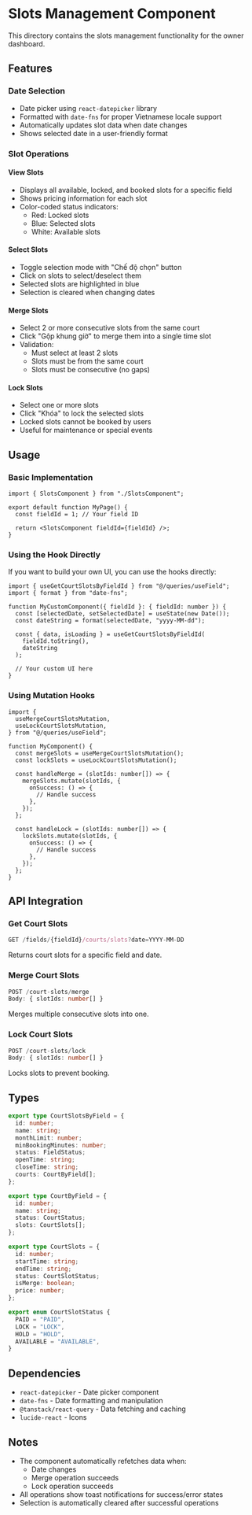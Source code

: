 # Slots Management Component

This directory contains the slots management functionality for the owner dashboard.

## Features

### Date Selection
- Date picker using `react-datepicker` library
- Formatted with `date-fns` for proper Vietnamese locale support
- Automatically updates slot data when date changes
- Shows selected date in a user-friendly format

### Slot Operations

#### View Slots
- Displays all available, locked, and booked slots for a specific field
- Shows pricing information for each slot
- Color-coded status indicators:
  - Red: Locked slots
  - Blue: Selected slots
  - White: Available slots

#### Select Slots
- Toggle selection mode with "Chế độ chọn" button
- Click on slots to select/deselect them
- Selected slots are highlighted in blue
- Selection is cleared when changing dates

#### Merge Slots
- Select 2 or more consecutive slots from the same court
- Click "Gộp khung giờ" to merge them into a single time slot
- Validation:
  - Must select at least 2 slots
  - Slots must be from the same court
  - Slots must be consecutive (no gaps)

#### Lock Slots
- Select one or more slots
- Click "Khóa" to lock the selected slots
- Locked slots cannot be booked by users
- Useful for maintenance or special events

## Usage

### Basic Implementation

```tsx
import { SlotsComponent } from "./SlotsComponent";

export default function MyPage() {
  const fieldId = 1; // Your field ID

  return <SlotsComponent fieldId={fieldId} />;
}
```

### Using the Hook Directly

If you want to build your own UI, you can use the hooks directly:

```tsx
import { useGetCourtSlotsByFieldId } from "@/queries/useField";
import { format } from "date-fns";

function MyCustomComponent({ fieldId }: { fieldId: number }) {
  const [selectedDate, setSelectedDate] = useState(new Date());
  const dateString = format(selectedDate, "yyyy-MM-dd");

  const { data, isLoading } = useGetCourtSlotsByFieldId(
    fieldId.toString(),
    dateString
  );

  // Your custom UI here
}
```

### Using Mutation Hooks

```tsx
import {
  useMergeCourtSlotsMutation,
  useLockCourtSlotsMutation,
} from "@/queries/useField";

function MyComponent() {
  const mergeSlots = useMergeCourtSlotsMutation();
  const lockSlots = useLockCourtSlotsMutation();

  const handleMerge = (slotIds: number[]) => {
    mergeSlots.mutate(slotIds, {
      onSuccess: () => {
        // Handle success
      },
    });
  };

  const handleLock = (slotIds: number[]) => {
    lockSlots.mutate(slotIds, {
      onSuccess: () => {
        // Handle success
      },
    });
  };
}
```

## API Integration

### Get Court Slots
```typescript
GET /fields/{fieldId}/courts/slots?date=YYYY-MM-DD
```

Returns court slots for a specific field and date.

### Merge Court Slots
```typescript
POST /court-slots/merge
Body: { slotIds: number[] }
```

Merges multiple consecutive slots into one.

### Lock Court Slots
```typescript
POST /court-slots/lock
Body: { slotIds: number[] }
```

Locks slots to prevent booking.

## Types

```typescript
export type CourtSlotsByField = {
  id: number;
  name: string;
  monthLimit: number;
  minBookingMinutes: number;
  status: FieldStatus;
  openTime: string;
  closeTime: string;
  courts: CourtByField[];
};

export type CourtByField = {
  id: number;
  name: string;
  status: CourtStatus;
  slots: CourtSlots[];
};

export type CourtSlots = {
  id: number;
  startTime: string;
  endTime: string;
  status: CourtSlotStatus;
  isMerge: boolean;
  price: number;
};

export enum CourtSlotStatus {
  PAID = "PAID",
  LOCK = "LOCK",
  HOLD = "HOLD",
  AVAILABLE = "AVAILABLE",
}
```

## Dependencies

- `react-datepicker` - Date picker component
- `date-fns` - Date formatting and manipulation
- `@tanstack/react-query` - Data fetching and caching
- `lucide-react` - Icons

## Notes

- The component automatically refetches data when:
  - Date changes
  - Merge operation succeeds
  - Lock operation succeeds
- All operations show toast notifications for success/error states
- Selection is automatically cleared after successful operations
